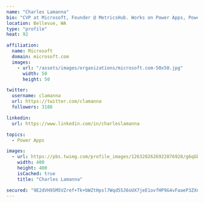 ```yaml
---
name: "Charles Lamanna"
bio: "CVP at Microsoft, Founder @ MetricsHub. Works on Power Apps, Power Automate, Power Virtual Agent, Common Data Service and Dynamics 365."
location: Bellevue, WA
type: "profile"
heat: 92

affiliation:
  name: Microsoft
  domain: microsoft.com
  images:
    - url: "/assets/images/organizations/microsoft.com-50x50.jpg"
      width: 50
      height: 50

twitter:
  username: clamanna
  url: https://twitter.com/clamanna
  followers: 3186

linkedin:
  url: https://www.linkedin.com/in/charleslamanna

topics:
  - Power Apps

images:
  - url: https://pbs.twimg.com/profile_images/1263202626922876928/g6qGbHZ-_400x400.jpg
    width: 400
    height: 400
    isCached: true
    title: "Charles Lamanna"

secured: "9E2dVH95M5VZref+Tk+bWZtHpsl7Wqd55J6oUX7jeE1ovfHP9G4vFaaeP3ZXnEU7T/I79LM74t6TPfpWzVKRfUJRmQfJ+OBd1UqByVx3OQVe6BAhgac8x9gSxSyLCp0K1wRaya1+tUDYl2W+wKjZqGT8VTM/dm7e9DWgH/QRwUJeYrxkcI1UPqHLx3JBEKj7tHa+1Me9U6RN4tlGduQPCMMwLfMBvfwAFzdKwI7rkyMGXPuOWp9TMtxYVWQLcZan5+O1SVc4RG3R3skUSDq/lvtSnhdQamUigkHBw9NXgTO2tDUX96G6qJCh5cGeC+t8ucdyqBPIfrn79b5hrQ5xqrl5YpXP6R3wyxfTiktmSYrqJZfJ7mBHGB+STVgSZE3HWx+zYJ+uefwAptZ9yJBtErKB2JDr/OXXtZ0XjbMTad4=;HJXfu+nU4QsiXAIya2bqXA=="
---
```


